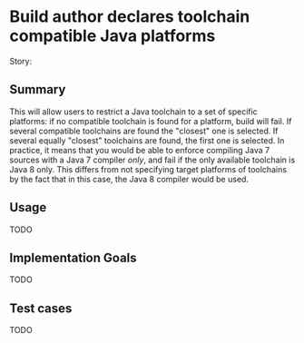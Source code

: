 # Build author declares toolchain compatible Java platforms

Story:

## Summary

This will allow users to restrict a Java toolchain to a set of specific platforms: if no compatible toolchain is found for a platform, build will fail. If several compatible toolchains are found the "closest" one is selected. If several equally "closest" toolchains are found, the first one is selected. In practice, it means that you would be able to enforce compiling Java 7 sources with a Java 7 compiler *only*, and fail if the only available toolchain is Java 8 only. This differs from not specifying target platforms of toolchains by the fact that in this case, the Java 8 compiler would be used.

## Usage

TODO

## Implementation Goals

TODO

## Test cases

TODO
